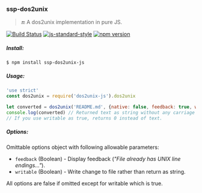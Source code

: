 ### ssp-dos2unix
> :end: A dos2unix implementation in pure JS.

[![Build Status](https://travis-ci.org/stpettersens/ssp-dos2unix-js.png?branch=master)](https://travis-ci.org/stpettersens/ssp-dos2unix-js)
[![js-standard-style](https://img.shields.io/badge/code%20style-standard-brightgreen.svg)](https://github.com/feross/standard)
[![npm version](https://badge.fury.io/js/ssp-dos2unix-js.svg)](http://npmjs.com/package/ssp-dos2unix-js)

##### Install:

    $ npm install ssp-dos2unix-js

##### Usage:
```js
'use strict'
const dos2unix = require('dos2unix-js').dos2unix

let converted = dos2unix('README.md', {native: false, feedback: true, writable: false})
console.log(converted) // Returned text as string without any carriage returns (\r).
// If you use writable as true, returns 0 instead of text.
```

##### Options:

Omittable options object with following allowable parameters:

* `feedback` (Boolean) - Display feedback (*"File already has UNIX line endings..."*).
* `writable` (Boolean) - Write change to file rather than return as string.

All options are false if omitted except for writable which is true.
